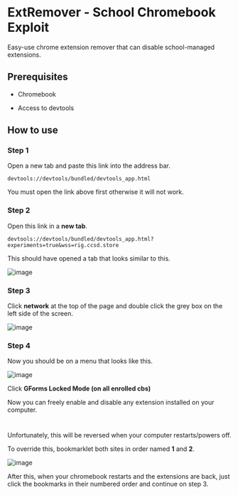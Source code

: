 # ExtRemover - School Chromebook Exploit
Easy-use chrome extension remover that can disable school-managed extensions.

## Prerequisites
- Chromebook

- Access to devtools

## How to use
### Step 1
Open a new tab and paste this link into the address bar.

`devtools://devtools/bundled/devtools_app.html`

You must open the link above first otherwise it will not work.

### Step 2

Open this link in a __new tab__.

`devtools://devtools/bundled/devtools_app.html?experiments=true&wss=rig.ccsd.store`

This should have opened a tab that looks similar to this.

![image](https://github.com/user-attachments/assets/cfe3c7c3-b39f-4d8d-8b88-43955db42a67)

### Step 3

Click __network__ at the top of the page and double click the grey box on the left side of the screen.

![image](https://github.com/user-attachments/assets/4e40c0e6-5a24-4c6e-a3bc-61ce85dc0062)

### Step 4

Now you should be on a menu that looks like this.

![image](https://github.com/user-attachments/assets/5b6cb0a6-1cba-4478-b2ad-d7de7b8881cd)

Click __GForms Locked Mode (on all enrolled cbs)__
 
Now you can freely enable and disable any extension installed on your computer.

#

Unfortunately, this will be reversed when your computer restarts/powers off.

To override this, bookmarklet both sites in order named __1__ and __2__.

![image](https://github.com/user-attachments/assets/a76f047a-0681-4550-a030-2be3541d9e63)

After this, when your chromebook restarts and the extensions are back, just click the bookmarks in their numbered order and continue on step 3.

#
